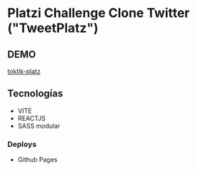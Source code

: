 # Platzi Challenge Clone Twitter ("TweetPlatz")

## DEMO

[toktik-platz](https://miltondw.github.io/toktik-platz/ "toktik-platz")

## Tecnologías

- VITE
- REACTJS
- SASS modular

### Deploys

- Github Pages

